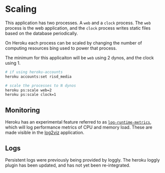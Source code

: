 # Scaling

This application has two processes. A `web` and a `clock` process. The `web` process is the web application, and the `clock` process writes static files based on the database periodically.

On Heroku each process can be scaled by changing the number of computing resources bing used to power that process.

The minimum for this applicaiton will be `web` using 2 dynos, and the clock using 1.

```Bash
# if using heroku-accounts
heroku accounts:set risd_media

# scale the processes to N dynos
heroku ps:scale web=2
heroku ps:scale clock=1
```


## Monitoring

Heroku has an experimental feature referred to as [`log-runtime-metrics`](https://devcenter.heroku.com/articles/log-runtime-metrics), which will log performance metrics of CPU and memory load. These are made visible in the [log2viz](http://log2viz.herokuapp.com/app/stemtosteam) application.


## Logs

Persistent logs were previously being provided by loggly. The heroku loggly plugin has been updated, and has not yet been re-integrated.